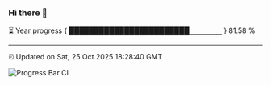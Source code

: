 ### Hi there 👋

⏳ Year progress { ████████████████████████▁▁▁▁▁▁ } 81.58 %

---

⏰ Updated on Sat, 25 Oct 2025 18:28:40 GMT

![Progress Bar CI](https://github.com/liununu/liununu/workflows/Progress%20Bar%20CI/badge.svg)

